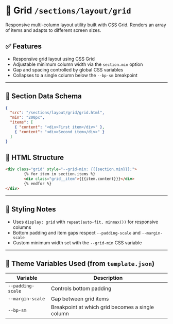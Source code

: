 # 📂 Grid `/sections/layout/grid`

Responsive multi-column layout utility built with CSS Grid. Renders an array of items and adapts to different screen sizes.

## ✅ Features

-   Responsive grid layout using CSS Grid
-   Adjustable minimum column width via the `section.min` option
-   Gap and spacing controlled by global CSS variables
-   Collapses to a single column below the `--bp-sm` breakpoint

---

## 🧾 Section Data Schema

```json
{
  "src": "/sections/layout/grid/grid.html",
  "min": "200px",
  "items": [
    { "content": "<div>First item</div>" },
    { "content": "<div>Second item</div>" }
  ]
}
```

## 🧱 HTML Structure

```html
<div class="grid" style="--grid-min: {{{section.min}}};">
        {% for item in section.items %}
        <div class="grid__item">{{{item.content}}}</div>
        {% endfor %}
</div>
```

---

## 🎨 Styling Notes

-   Uses `display: grid` with `repeat(auto-fit, minmax())` for responsive columns
-   Bottom padding and item gaps respect `--padding-scale` and `--margin-scale`
-   Custom minimum width set with the `--grid-min` CSS variable

---

## 🧩 Theme Variables Used (from `template.json`)

| Variable          | Description                                       |
| ----------------- | ------------------------------------------------- |
| `--padding-scale` | Controls bottom padding                           |
| `--margin-scale`  | Gap between grid items                            |
| `--bp-sm`         | Breakpoint at which grid becomes a single column  |

